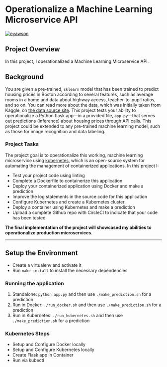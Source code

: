 # Operationalize a Machine Learning Microservice API

[![eyawson](https://circleci.com/gh/eyawson/ML-microservice-k8s.svg?style=svg)](https://app.circleci.com/pipelines/github/eyawson/ML-microservice-k8s)

## Project Overview

In this project, I operationalized a Machine Learning Microservice API.

## Background

You are given a pre-trained, `sklearn` model that has been trained to predict housing prices in Boston according to several features, such as average rooms in a home and data about highway access, teacher-to-pupil ratios, and so on. You can read more about the data, which was initially taken from Kaggle, on [the data source site](https://www.kaggle.com/c/boston-housing). This project tests your ability to operationalize a Python flask app—in a provided file, `app.py`—that serves out predictions (inference) about housing prices through API calls. This project could be extended to any pre-trained machine learning model, such as those for image recognition and data labeling.

### Project Tasks

The project goal is to operationalize this working, machine learning microservice using [kubernetes](https://kubernetes.io/), which is an open-source system for automating the management of containerized applications. In this project I:

* Test your project code using linting
* Complete a Dockerfile to containerize this application
* Deploy your containerized application using Docker and make a prediction
* Improve the log statements in the source code for this application
* Configure Kubernetes and create a Kubernetes cluster
* Deploy a container using Kubernetes and make a prediction
* Upload a complete Github repo with CircleCI to indicate that your code has been tested

**The final implementation of the project will showcased my abilities to operationalize production microservices.**

---

## Setup the Environment

* Create a virtualenv and activate it
* Run `make install` to install the necessary dependencies

### Running the application

1. Standalone:  `python app.py` and then use `./make_prediction.sh` for a prediction
2. Run in Docker:  `./run_docker.sh` and then use `./make_prediction.sh` for a prediction
3. Run in Kubernetes:  `./run_kubernetes.sh` and then use `./make_prediction.sh` for a prediction

### Kubernetes Steps

* Setup and Configure Docker locally
* Setup and Configure Kubernetes locally
* Create Flask app in Container
* Run via kubectl
